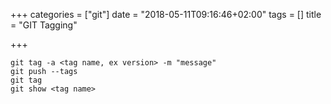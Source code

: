 +++
categories = ["git"]
date = "2018-05-11T09:16:46+02:00"
tags = []
title = "GIT Tagging"

+++
<!--more-->

    git tag -a <tag name, ex version> -m "message"
    git push --tags
    git tag
    git show <tag name>